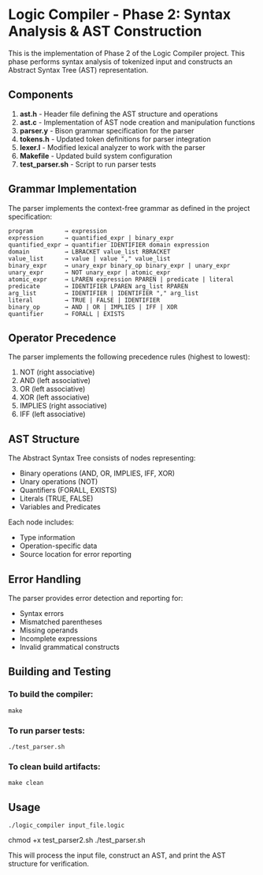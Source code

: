 # Logic Compiler - Phase 2: Syntax Analysis & AST Construction

This is the implementation of Phase 2 of the Logic Compiler project. This phase performs syntax analysis of tokenized input and constructs an Abstract Syntax Tree (AST) representation.

## Components

1. **ast.h** - Header file defining the AST structure and operations
2. **ast.c** - Implementation of AST node creation and manipulation functions
3. **parser.y** - Bison grammar specification for the parser
4. **tokens.h** - Updated token definitions for parser integration
5. **lexer.l** - Modified lexical analyzer to work with the parser
6. **Makefile** - Updated build system configuration
7. **test_parser.sh** - Script to run parser tests

## Grammar Implementation

The parser implements the context-free grammar as defined in the project specification:

```
program         → expression
expression      → quantified_expr | binary_expr
quantified_expr → quantifier IDENTIFIER domain expression
domain          → LBRACKET value_list RBRACKET
value_list      → value | value "," value_list
binary_expr     → unary_expr binary_op binary_expr | unary_expr
unary_expr      → NOT unary_expr | atomic_expr
atomic_expr     → LPAREN expression RPAREN | predicate | literal
predicate       → IDENTIFIER LPAREN arg_list RPAREN
arg_list        → IDENTIFIER | IDENTIFIER "," arg_list
literal         → TRUE | FALSE | IDENTIFIER
binary_op       → AND | OR | IMPLIES | IFF | XOR
quantifier      → FORALL | EXISTS
```

## Operator Precedence

The parser implements the following precedence rules (highest to lowest):

1. NOT (right associative)
2. AND (left associative)
3. OR (left associative)
4. XOR (left associative)
5. IMPLIES (right associative)
6. IFF (left associative)

## AST Structure

The Abstract Syntax Tree consists of nodes representing:
- Binary operations (AND, OR, IMPLIES, IFF, XOR)
- Unary operations (NOT)
- Quantifiers (FORALL, EXISTS)
- Literals (TRUE, FALSE)
- Variables and Predicates

Each node includes:
- Type information
- Operation-specific data
- Source location for error reporting

## Error Handling

The parser provides error detection and reporting for:
- Syntax errors
- Mismatched parentheses
- Missing operands
- Incomplete expressions
- Invalid grammatical constructs

## Building and Testing

### To build the compiler:
```
make
```

### To run parser tests:
```
./test_parser.sh
```

### To clean build artifacts:
```
make clean
```

## Usage

```
./logic_compiler input_file.logic
```

chmod +x test_parser2.sh
./test_parser.sh

This will process the input file, construct an AST, and print the AST structure for verification.